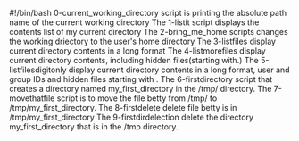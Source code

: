 #!/bin/bash
0-current_working_directory script is printing the absolute path name of the current working directory
The 1-listit script displays the contents list of my current directory
The 2-bring_me_home scripts changes the working driectory to the user's home directory
The 3-listfiles display current directory contents in a long format
The 4-listmorefiles display current directory contents, including hidden files(starting with.)
The 5-listfilesdigitonly display current directory contents in a long format, user and group IDs and hidden files starting with .
The 6-firstdirectory script that creates a directory named my_first_directory in the /tmp/ directory.
The 7-movethatfile script is to move the file betty from /tmp/ to /tmp/my_first_directory.
The 8-firstdelete delete file betty is in /tmp/my_first_directory
The 9-firstdirdelection delete the directory my_first_directory that is in the /tmp directory.
